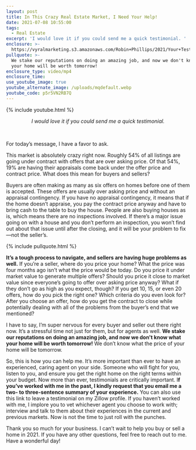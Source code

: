 ```yaml
---
layout: post
title: In This Crazy Real Estate Market, I Need Your Help!
date: 2021-07-08 10:55:00
tags:
  - Real Estate
excerpt: 'I would love it if you could send me a quick testimonial. '
enclosure: >-
  https://vyralmarketing.s3.amazonaws.com/Robin+Phillips/2021/Your+Testimonial+Would+Help+Tremendously.mp4
pullquote: >-
  We stake our reputations on doing an amazing job, and now we don't know what
  your home will be worth tomorrow!
enclosure_type: video/mp4
enclosure_time:
use_youtube_image: true
youtube_alternate_image: /uploads/mqdefault.webp
youtube_code: p5r5VN2RB7Q
---
```

{% include youtube.html %}

<center><em>I would love it if you could send me a quick testimonial.</em></center>

&nbsp;

For today’s message, I have a favor to ask.&nbsp;

This market is absolutely crazy right now. Roughly 54% of all listings are going under contract with offers that are over asking price. Of that 54%, 19% are having their appraisals come back under the offer price and contract price. What does this mean for buyers and sellers?

Buyers are often making as many as six offers on homes before one of them is accepted. These offers are usually over asking price and without an appraisal contingency. If you have no appraisal contingency, it means that if the home doesn’t appraise, you pay the contract price anyway and have to bring cash to the table to buy the house. People are also buying houses as is, which means there are no inspections involved. If there’s a major issue going on with a house and you don’t perform an inspection, you won’t find out about that issue until after the closing, and it will be your problem to fix—not the seller’s.&nbsp;

{% include pullquote.html %}

**It’s a tough process to navigate, and sellers are having huge problems as well.** If you’re a seller, where do you price your home? What the price was four months ago isn’t what the price would be today. Do you price it under market value to generate multiple offers? Should you price it close to market value since everyone’s going to offer over asking price anyway? What if they don’t go as high as you expect, though? If you get 10, 15, or even 20 offers, how do you pick the right one? Which criteria do you even look for? After you choose an offer, how do you get the contract to close while potentially dealing with all of the problems from the buyer’s end that we mentioned?&nbsp;

I have to say, I’m super nervous for every buyer and seller out there right now. It’s a stressful time not just for them, but for agents as well. **We stake our reputations on doing an amazing job, and now we don't know what your home will be worth tomorrow\!**&nbsp;We don’t know what the price of your home will be tomorrow.&nbsp;

So, this is how you can help me. It’s more important than ever to have an experienced, caring agent on your side. Someone who will fight for you, listen to you, and ensure you get the right home on the right terms within your budget. Now more than ever, testimonials are critically important. I**f you’ve worked with me in the past, I kindly request that you email me a two- to three-sentence summary of your experience.** You can also use this link to leave a testimonial on my Zillow profile. If you haven’t worked with me, I implore you to vet whichever agent you choose to work with; interview and talk to them about their experiences in the current and previous markets. Now is not the time to just roll with the punches.&nbsp;

Thank you so much for your business. I can’t wait to help you buy or sell a home in 2021. If you have any other questions, feel free to reach out to me. Have a wonderful day\!

